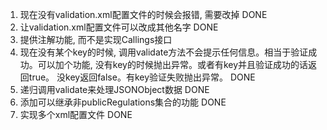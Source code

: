 1.  现在没有validation.xml配置文件的时候会报错, 需要改掉  DONE
2.  让validation.xml配置文件可以改成其他名字 DONE
3.  提供注解功能, 而不是实现Callings接口
4.  现在没有某个key的时候, 调用validate方法不会提示任何信息。相当于验证成功。可以加个功能, 没有key的时候抛出异常。或者有key并且验证成功的话返回true。 没key返回false。有key验证失败抛出异常。 DONE
5.  递归调用validate来处理JSONObject数据 DONE
6.  添加可以继承非publicRegulations集合的功能   DONE
7.  实现多个xml配置文件 DONE
